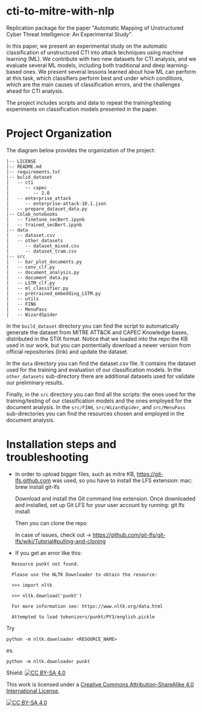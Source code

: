 # cti-to-mitre-with-nlp
Replication package for the paper "Automatic Mapping of Unstructured Cyber Threat Intelligence: An Experimental Study". 

In this paper, we present an experimental study on the automatic classification of unstructured CTI into attack techniques using machine learning (ML). We contribute with two new datasets for CTI analysis, and we evaluate several ML models, including both traditional and deep learning-based ones. We present several lessons learned about how ML can perform at this task, which classifiers perform best and under which conditions, which are the main causes of classification errors, and the challenges ahead for CTI analysis.

The project includes scripts and data to repeat the training/testing experiments on classification models presented in the paper.

# Project Organization

The diagram below provides the organization of the project:

```
|-- LICENSE
|-- README.md
|-- requirements.txt
|-- bulid_dataset
|   -- cti
|      -- capec
|         -- 2.0
|   -- enterprise_attack
|      -- enterprise-attack-10.1.json
|   -- prepare_dataset_data.py
|-- Colab_notebooks
|   -- finetune_secBert.ipynb
|   -- trained_secBert.ipynb
|-- data
|   -- dataset.csv
|   -- other_datasets
|      -- dataset_mixed.csv
|      -- dataset_tram.csv
|-- src
|   -- bar_plot_documents.py
|   -- conv_clf.py
|   -- document_analysis.py
|   -- document_data.py
|   -- LSTM_clf.py
|   -- ml_classifier.py
|   -- pretrained_embedding_LSTM.py
|   -- utils
|   -- FIN6
|   -- MenuPass
|   -- WizardSpider
```
In the `build_dataset` directory you can find the script to automatically generate the dataset from MITRE ATT&CK and CAPEC Knowledge bases, distributed in the STIX format. Notice that we loaded into the repo the KB used in our work, but you can pontentially download a newer version from official repositories (link) and update the dataset. 

In the `data` directory you can find the dataset.csv file. It contains the dataset used for the training and evaluation of our classification models. In the `other_datasets` sub-directory there are additional datasets used for validate our preliminary results. 

Finally, in the `src` directory you can find all the scripts: the ones used for the training/testing of our classification models and the ones employed for the document analysis. In the `src/FIN6`, `src/WizardSpider`, and `src/MenuPass` sub-directories you can find the resources chosen and employed in the document analysis. 

# Installation steps and troubleshooting 
- In order to upload bigger files, such as mitre KB, https://git-lfs.github.com was used, so you have to install the LFS extension:
	mac: brew install git-lfs
	
	Download and install the Git command line extension. Once downloaded and installed, set up Git LFS for your user 
	account by running:
	git lfs install
  
  Then you can clone the repo
  
  In case of issues, check out -> https://github.com/git-lfs/git-lfs/wiki/Tutorial#pulling-and-cloning
  
- If you get an error like this:

```
  Resource punkt not found.

  Please use the NLTK Downloader to obtain the resource:

  >>> import nltk

  >>> nltk.download('punkt')

  For more information see: https://www.nltk.org/data.html

  Attempted to load tokenizers/punkt/PY3/english.pickle
```
  
  Try  
  ```
  python -m nltk.downloader <RESOURCE_NAME>
  ```
  es.  
  ```
  python -m nltk.downloader punkt
  ```

Shield: [![CC BY-SA 4.0][cc-by-sa-shield]][cc-by-sa]

This work is licensed under a
[Creative Commons Attribution-ShareAlike 4.0 International License][cc-by-sa].

[![CC BY-SA 4.0][cc-by-sa-image]][cc-by-sa]

[cc-by-sa]: http://creativecommons.org/licenses/by-sa/4.0/
[cc-by-sa-image]: https://licensebuttons.net/l/by-sa/4.0/88x31.png
[cc-by-sa-shield]: https://img.shields.io/badge/License-CC%20BY--SA%204.0-lightgrey.svg
